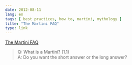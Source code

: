 ```yaml
---
date: 2012-08-11
lang: en
tags: [ best practices, how to, martini, mythology ]
title: "The Martini FAQ"
type: link
---
```


[The Martini FAQ](http://www.rdwarf.com/users/mink/martinifaq.html)

> Q: What is a Martini? (1.1)\
> A: Do you want the short answer or the long answer?

